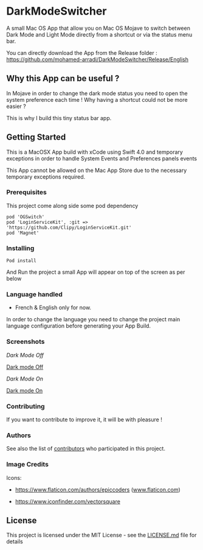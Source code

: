 # DarkModeSwitcher

A small Mac OS App that allow you on Mac OS Mojave to switch between Dark Mode and Light Mode directly from a shortcut or via the status menu bar.

You can directly download the App from the Release folder : https://github.com/mohamed-arradi/DarkModeSwitcher/Release/English

## Why this App can be useful ?

In Mojave in order to change the dark mode status you need to open the system preference each time ! Why having a shortcut could not be more easier ?

This is why I build this tiny status bar app.

## Getting Started

This is a MacOSX App build with xCode using Swift 4.0 and temporary exceptions in order to handle System Events and Preferences panels events

This App cannot be allowed on the Mac App Store due to the necessary temporary exceptions required.

### Prerequisites

This project come along side some pod dependency

```
pod 'OGSwitch'
pod 'LoginServiceKit', :git => 'https://github.com/Clipy/LoginServiceKit.git'
pod 'Magnet'
```

### Installing

```
Pod install
```
And Run the project a small App will appear on top of the screen as per below

### Language handled

- French & English only for now.

In order to change the language you need to change the project main language configuration before generating your App Build.

### Screenshots

*Dark Mode Off*

[Dark mode Off](images/DarkModeOff.png)

*Dark Mode On*

[Dark mode On](images/DarkModeOn.png)

### Contributing

If you want to contribute to improve it, it will be with pleasure !

### Authors

See also the list of [contributors](https://github.com/mohamed-arradi/DarkModeSwitcher/contributors) who participated in this project.

### Image Credits

Icons:

- https://www.flaticon.com/authors/epiccoders (www.flaticon.com)

- https://www.iconfinder.com/vectorsquare

## License

This project is licensed under the MIT License - see the [LICENSE.md](LICENSE.md) file for details

